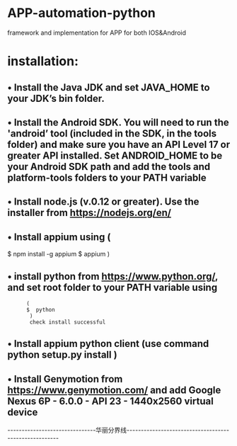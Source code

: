 # APP-automation-python
framework and implementation for APP for both IOS&amp;Android
# installation:
## •	Install the Java JDK and set JAVA_HOME to your JDK’s bin folder.
## •	Install the Android SDK. You will need to run the 'android’ tool (included in the SDK, in the tools folder) and make sure you have an API Level 17 or greater API installed. Set ANDROID_HOME to be your Android SDK path and add the tools and platform-tools folders to your PATH variable
## •	Install node.js (v.0.12 or greater). Use the installer from https://nodejs.org/en/
## •	Install appium using (
$ npm install -g appium
$ appium
)
## •	install python from https://www.python.org/, and set root folder to your PATH variable using
          ( 
          $  python   
           ) 
           check install successful
## •	Install appium python client (use command  python setup.py install )
## •	Install Genymotion from https://www.genymotion.com/  and  add Google Nexus 6P - 6.0.0 - API 23 - 1440x2560 virtual device

 
 -------------------------------华丽分界线------------------------------------------------------  

